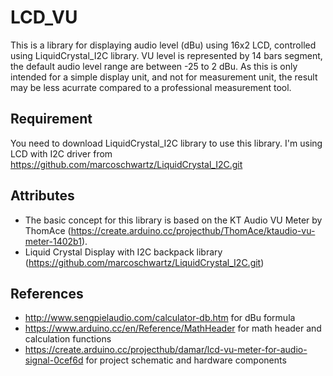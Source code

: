 # LCD_VU
This is a library for displaying audio level (dBu) using 16x2 LCD, controlled using LiquidCrystal_I2C library. VU level is represented by 14 bars segment, the default audio level range are between -25 to 2 dBu. As this is only intended for a simple display unit, and not for measurement unit, the result may be less acurrate compared to a professional measurement tool.

## Requirement
You need to download LiquidCrystal_I2C library to use this library. I'm using LCD with I2C driver from https://github.com/marcoschwartz/LiquidCrystal_I2C.git

## Attributes
- The basic concept for this library is based on the KT Audio VU Meter by ThomAce (https://create.arduino.cc/projecthub/ThomAce/ktaudio-vu-meter-1402b1).
- Liquid Crystal Display with I2C backpack library (https://github.com/marcoschwartz/LiquidCrystal_I2C.git)

## References
- http://www.sengpielaudio.com/calculator-db.htm for dBu formula
- https://www.arduino.cc/en/Reference/MathHeader for math header and calculation functions
- https://create.arduino.cc/projecthub/damar/lcd-vu-meter-for-audio-signal-0cef6d for project schematic and hardware components

